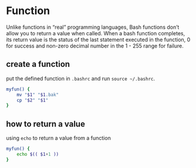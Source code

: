 # Function
Unlike functions in “real” programming languages, Bash functions don’t allow you to return a value when called.
When a bash function completes, its return value is the status of the last statement executed in the function, 0 for success and non-zero decimal number in the 1 - 255 range for failure.

## create a function
put the defined function in `.bashrc` and run `source ~/.bashrc`.
```sh
myfun() {
    mv "$1" "$1.bak"
    cp "$2" "$1"
}
```

## how to return a value
using `echo` to return a value from a function
```sh
myfun() {
    echo $(( $1+1 ))
}
```
